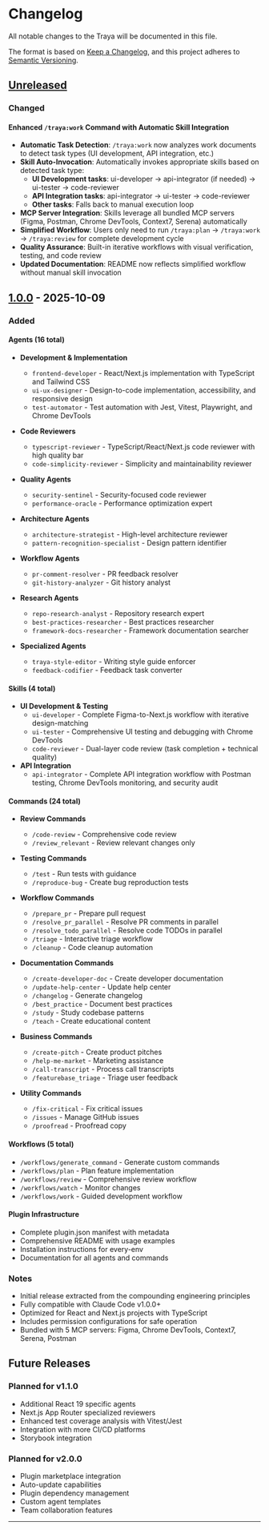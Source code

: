 # Changelog

All notable changes to the Traya will be documented in this file.

The format is based on [Keep a Changelog](https://keepachangelog.com/en/1.0.0/),
and this project adheres to [Semantic Versioning](https://semver.org/spec/v2.0.0.html).

## [Unreleased]

### Changed

#### Enhanced `/traya:work` Command with Automatic Skill Integration
- **Automatic Task Detection**: `/traya:work` now analyzes work documents to detect task types (UI development, API integration, etc.)
- **Skill Auto-Invocation**: Automatically invokes appropriate skills based on detected task type:
  - **UI Development tasks**: ui-developer → api-integrator (if needed) → ui-tester → code-reviewer
  - **API Integration tasks**: api-integrator → ui-tester → code-reviewer
  - **Other tasks**: Falls back to manual execution loop
- **MCP Server Integration**: Skills leverage all bundled MCP servers (Figma, Postman, Chrome DevTools, Context7, Serena) automatically
- **Simplified Workflow**: Users only need to run `/traya:plan` → `/traya:work` → `/traya:review` for complete development cycle
- **Quality Assurance**: Built-in iterative workflows with visual verification, testing, and code review
- **Updated Documentation**: README now reflects simplified workflow without manual skill invocation

## [1.0.0] - 2025-10-09

### Added

#### Agents (16 total)
- **Development & Implementation**
  - `frontend-developer` - React/Next.js implementation with TypeScript and Tailwind CSS
  - `ui-ux-designer` - Design-to-code implementation, accessibility, and responsive design
  - `test-automator` - Test automation with Jest, Vitest, Playwright, and Chrome DevTools

- **Code Reviewers**
  - `typescript-reviewer` - TypeScript/React/Next.js code reviewer with high quality bar
  - `code-simplicity-reviewer` - Simplicity and maintainability reviewer

- **Quality Agents**
  - `security-sentinel` - Security-focused code reviewer
  - `performance-oracle` - Performance optimization expert

- **Architecture Agents**
  - `architecture-strategist` - High-level architecture reviewer
  - `pattern-recognition-specialist` - Design pattern identifier

- **Workflow Agents**
  - `pr-comment-resolver` - PR feedback resolver
  - `git-history-analyzer` - Git history analyst

- **Research Agents**
  - `repo-research-analyst` - Repository research expert
  - `best-practices-researcher` - Best practices researcher
  - `framework-docs-researcher` - Framework documentation searcher

- **Specialized Agents**
  - `traya-style-editor` - Writing style guide enforcer
  - `feedback-codifier` - Feedback task converter

#### Skills (4 total)
- **UI Development & Testing**
  - `ui-developer` - Complete Figma-to-Next.js workflow with iterative design-matching
  - `ui-tester` - Comprehensive UI testing and debugging with Chrome DevTools
  - `code-reviewer` - Dual-layer code review (task completion + technical quality)
- **API Integration**
  - `api-integrator` - Complete API integration workflow with Postman testing, Chrome DevTools monitoring, and security audit

#### Commands (24 total)
- **Review Commands**
  - `/code-review` - Comprehensive code review
  - `/review_relevant` - Review relevant changes only

- **Testing Commands**
  - `/test` - Run tests with guidance
  - `/reproduce-bug` - Create bug reproduction tests

- **Workflow Commands**
  - `/prepare_pr` - Prepare pull request
  - `/resolve_pr_parallel` - Resolve PR comments in parallel
  - `/resolve_todo_parallel` - Resolve code TODOs in parallel
  - `/triage` - Interactive triage workflow
  - `/cleanup` - Code cleanup automation

- **Documentation Commands**
  - `/create-developer-doc` - Create developer documentation
  - `/update-help-center` - Update help center
  - `/changelog` - Generate changelog
  - `/best_practice` - Document best practices
  - `/study` - Study codebase patterns
  - `/teach` - Create educational content

- **Business Commands**
  - `/create-pitch` - Create product pitches
  - `/help-me-market` - Marketing assistance
  - `/call-transcript` - Process call transcripts
  - `/featurebase_triage` - Triage user feedback

- **Utility Commands**
  - `/fix-critical` - Fix critical issues
  - `/issues` - Manage GitHub issues
  - `/proofread` - Proofread copy

#### Workflows (5 total)
- `/workflows/generate_command` - Generate custom commands
- `/workflows/plan` - Plan feature implementation
- `/workflows/review` - Comprehensive review workflow
- `/workflows/watch` - Monitor changes
- `/workflows/work` - Guided development workflow

#### Plugin Infrastructure
- Complete plugin.json manifest with metadata
- Comprehensive README with usage examples
- Installation instructions for every-env
- Documentation for all agents and commands

### Notes
- Initial release extracted from the compounding engineering principles
- Fully compatible with Claude Code v1.0.0+
- Optimized for React and Next.js projects with TypeScript
- Includes permission configurations for safe operation
- Bundled with 5 MCP servers: Figma, Chrome DevTools, Context7, Serena, Postman

## Future Releases

### Planned for v1.1.0
- Additional React 19 specific agents
- Next.js App Router specialized reviewers
- Enhanced test coverage analysis with Vitest/Jest
- Integration with more CI/CD platforms
- Storybook integration

### Planned for v2.0.0
- Plugin marketplace integration
- Auto-update capabilities
- Plugin dependency management
- Custom agent templates
- Team collaboration features

---

[Unreleased]: https://github.com/shivrajkumar/traya-plugin/compare/v1.0.0...HEAD
[1.0.0]: https://github.com/shivrajkumar/traya-plugin/releases/tag/v1.0.0
